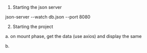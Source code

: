 1. Starting the json server

json-server --watch db.json --port 8080

2. Starting the project

a. on mount phase, get the data (use axios) and display the same

b. 
